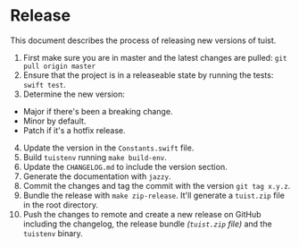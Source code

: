 # Release

This document describes the process of releasing new versions of tuist.

1.  First make sure you are in master and the latest changes are pulled: `git pull origin master`
2.  Ensure that the project is in a releaseable state by running the tests: `swift test`.
3.  Determine the new version:

- Major if there's been a breaking change.
- Minor by default.
- Patch if it's a hotfix release.

4.  Update the version in the `Constants.swift` file.
5.  Build `tuistenv` running `make build-env`.
6.  Update the `CHANGELOG.md` to include the version section.
7.  Generate the documentation with `jazzy`.
8.  Commit the changes and tag the commit with the version `git tag x.y.z`.
9.  Bundle the release with `make zip-release`. It'll generate a `tuist.zip` file in the root directory.
10. Push the changes to remote and create a new release on GitHub including the changelog, the release bundle _(`tuist.zip` file)_ and the `tuistenv` binary.
